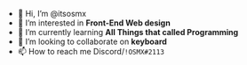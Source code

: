 - 👋 Hi, I’m @itsosmx
- 👀 I’m interested in **Front-End Web design**
- 🌱 I’m currently learning **All Things that called Programming**
- 💞️ I’m looking to collaborate on **keyboard**
- 📫 How to reach me Discord/`!OSMX#2113`

<!---
itsosmx/itsosmx is a ✨ special ✨ repository because its `README.md` (this file) appears on your GitHub profile.
You can click the Preview link to take a look at your changes.
--->
